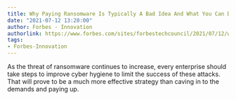 ```yaml
---
title: Why Paying Ransomware Is Typically A Bad Idea And What You Can Do Instead
date: "2021-07-12 13:20:00"
author: Forbes - Innovation
authorlink: https://www.forbes.com/sites/forbestechcouncil/2021/07/12/why-paying-ransomware-is-typically-a-bad-idea-and-what-you-can-do-instead/
tags:
- Forbes-Innovation
---
```

As the threat of ransomware continues to increase, every enterprise should take steps to improve cyber hygiene to limit the success of these attacks. That will prove to be a much more effective strategy than caving in to the demands and paying up.